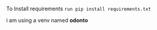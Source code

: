 <p>To Install requirements <code>run pip install requirements.txt</code></p>
<p>i am using a venv named <b>odonto</b></p>